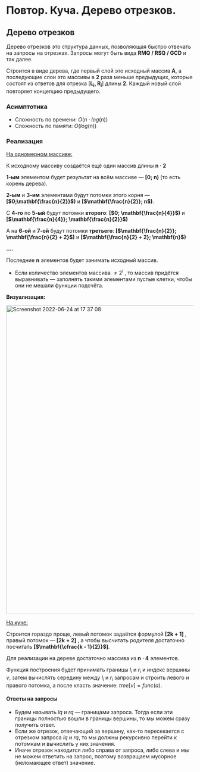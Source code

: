 # Повтор. Куча. Дерево отрезков.

## Дерево отрезков
Дерево отрезков это структура данных, позволяющая быстро отвечать на запросы на отрезках. Запросы могут быть вида **RMQ / RSQ / GCD**  и так далее. 

Строится в виде дерева, где первый слой это исходный массив **A**, а последующие слои это массивы в **2** раза меньше предыдущих, которые состоят из ответов для отрезка [**L<sub>i</sub>, R<sub>i</sub>**] длины **2**. Каждый новый слой повторяет концепцию предыдущего.

### Асимптотика 
* Сложность по времени: $O(n\cdot log(n))$
 * Сложность по памяти: $O(log(n))$


### Реализация

 <ins>На одномерном массиве:</ins>
 
 К исходному массиву создаётся ещё один массив длины $\mathbf{n\cdot2}$
 
**1-ым** элементом будет результат на всём массиве — **[0; n)**  (то есть корень дерева). 

**2-ым** и **3-им** элементами будут потомки этого корня — **[$0;\mathbf{\frac{n}{2}}$)** и **[$\mathbf{\frac{n}{2}}; n$)**.

С **4-го** по **5-ый** будут потомки **второго**: **[$0; \mathbf{\frac{n}{4}}$)** и **[$\mathbf{\frac{n}{4}}; \mathbf{\frac{n}{2}}$)** 

А на **6-ой** и **7-ой** будут потомки **третьего**:  **[$\mathbf{\frac{n}{2}}; \mathbf{\frac{n}{2} + 2}$)**  и **[$\mathbf{\frac{n}{2} + 2}; \mathbf{n}$)** 

**....**

Последние **n** элементов будет занимать исходный массив. 

* Если количество элементов массива $\ne 2^i$ , то массив придётся выравнивать 
 — заполнять такими элементами пустые клетки, чтобы они не мешали функции подсчёта.
 
**Визуализация:**

<img width="830" alt="Screenshot 2022-06-24 at 17 37 08" src="https://user-images.githubusercontent.com/101647250/175569365-1f30e6f8-ab13-46c0-950a-1a7b7470cf4b.png">


<ins>На куче:</ins>

Строится гораздо проще, левый потомок задаётся формулой **[$\mathbf{2k + 1}$]** , правый потомок — **[$\mathbf{2k + 2}$]** , а чтобы высчитать родителя достаточно посчитать **[$\mathbf{\cfrac{k - 1}{2}}$]**.

Для реализации на дереве достаточно массива из $\mathbf{n\cdot4}$ элементов.

Функция построения будет принимать границы $l_i$ и $r_i$  и индекс вершины $v$, затем вычислять середину между $l_i$ и $r_i$ запросам и строить левого и правого потомка, а после класть значение: $tree[v] = func(a)$.

#### Ответы на запросы
- Будем называть $lq$ и $rq$ — границами запроса. Тогда если эти границы полностью вошли в границы вершины, то мы можем сразу получить ответ. 
- Если же отрезок, отвечающий за вершину, как-то пересекается с отрезком запроса $lq$ и $rq$, то мы должны рекурсивно перейти к потомкам и вычислить у них значения.
- Иначе отрезок находится либо справа от запроса, либо слева и мы не можем ответить на запрос, поэтому возвращаем мусорное (неломающее ответ) значение.

